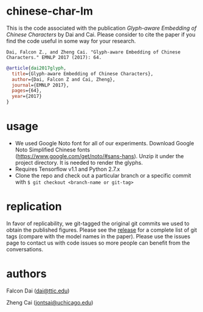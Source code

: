 # chinese-char-lm
This is the code associated with the publication _Glyph-aware Embedding of Chinese Characters_ by Dai and Cai. Please consider to cite the paper if you find the code useful in some way for your research.

```
Dai, Falcon Z., and Zheng Cai. "Glyph-aware Embedding of Chinese Characters." EMNLP 2017 (2017): 64.
```

```bibtex
@article{dai2017glyph,
  title={Glyph-aware Embedding of Chinese Characters},
  author={Dai, Falcon Z and Cai, Zheng},
  journal={EMNLP 2017},
  pages={64},
  year={2017}
}
```

# usage

- We used Google Noto font for all of our experiments. Download Google Noto Simplified Chinese fonts (https://www.google.com/get/noto/#sans-hans). Unzip it under the project directory. It is needed to render the glyphs.
- Requires Tensorflow v1.1 and Python 2.7.x
- Clone the repo and check out a particular branch or a specific commit with `$ git checkout <branch-name or git-tag>`

# replication

In favor of replicability, we git-tagged the original git commits we used to obtain the published figures. Please see the [release](https://github.com/falcondai/chinese-char-lm/releases) for a complete list of git tags (compare with the model names in the paper). Please use the issues page to contact us with code issues so more people can benefit from the conversations.

# authors
Falcon Dai (dai@ttic.edu)

Zheng Cai (jontsai@uchicago.edu)
